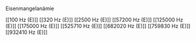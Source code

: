 Eisenmangelanämie

[[100 Hz (E)]]
[[320 Hz (E)]]
[[2500 Hz (E)]]
[[57200 Hz (E)]]
[[125000 Hz (E)]]
[[175000 Hz (E)]]
[[525710 Hz (E)]]
[[682020 Hz (E)]]
[[759830 Hz (E)]]
[[932410 Hz (E)]]